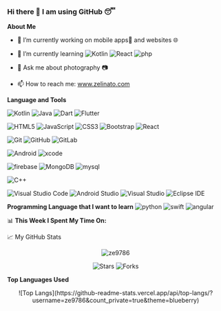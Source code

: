 ### Hi there 👋 I am using GitHub 😴

**About Me**

- 🔭 I’m currently working on mobile apps📱 and websites 🌐
- 🌱 I’m currently learning
![Kotlin](https://img.shields.io/badge/-Kotlin-0095D5?style=flat-square&logo=kotlin&logoColor=white)
![React](https://img.shields.io/badge/-React-00d8ff?style=flat&logo=React&logoColor=white)
![php](https://img.shields.io/badge/-PHP-474A8A?style=flat-square&logo=PHP&logoColor=white)

- 💬 Ask me about photography 📷
- 📫 How to reach me: www.zelinato.com


**Language and Tools**

![Kotlin](https://img.shields.io/badge/-Kotlin-0095D5?style=flat-square&logo=kotlin&logoColor=white)
![Java](https://img.shields.io/badge/-Java-007396?style=flat&logo=Java&logoColor=white)
![Dart](https://img.shields.io/badge/-Dart-0175C2?style=flat-square&logo=dart&logoColor=white)
![Flutter](https://img.shields.io/badge/-Flutter-0095D5?style=flat-square&logo=flutter&logoColor=white)

![HTML5](https://img.shields.io/badge/-HTML5-e34c26?style=flat&logo=html5&logoColor=white)
![JavaScript](https://img.shields.io/badge/-JavaScript-F7DF1E?style=flat&logo=JavaScript&logoColor=black)
![CSS3](https://img.shields.io/badge/-CSS3-1572B6?style=flat&logo=CSS3&logoColor=white)
![Bootstrap](https://img.shields.io/badge/-Bootstrap%204-7952B3?style=flat&logo=Bootstrap&logoColor=white)
![React](https://img.shields.io/badge/-React-00d8ff?style=flat&logo=React&logoColor=white)

![Git](https://img.shields.io/badge/-Git-F05032?style=flat&logo=Git&logoColor=white)
![GitHub](https://img.shields.io/badge/-GitHub-181717?style=flat&logo=GitHub&logoColor=white)
![GitLab](https://img.shields.io/badge/-GitLab-fca326?style=flat&logo=GitLab&logoColor=white)

![Android](https://img.shields.io/badge/-Android-3DDC84?style=flat&logo=Android&logoColor=white)
![xcode](https://img.shields.io/badge/-Xcode-147efb?style=flat&logo=Xcode&logoColor=white)

![firebase](https://img.shields.io/badge/-Firebase-FFCA28?style=flat-square&logo=firebase&logoColor=white)
![MongoDB](https://img.shields.io/badge/-MongoDB-13aa52?style=flat-square&logo=mongodb&logoColor=white)
![mysql](https://img.shields.io/badge/-MySQL-4479A1?style=flat-square&logo=mysql&logoColor=white)


![C++](https://img.shields.io/badge/-C++-00599C?style=flat-square&logo=C++&logoColor=white)

![Visual Studio Code](https://img.shields.io/badge/-Visual%20Studio%20Code-007ACC?style=flat&logo=Visual-Studio-Code&logoColor=white)
![Android Studio](https://img.shields.io/badge/-Android%20Studio-3DDC84?style=flat&logo=Android-Studio&logoColor=white)
![Visual Studio](https://img.shields.io/badge/-Visual%20Studio-5C2D91?style=flat&logo=Visual-Studio&logoColor=white)
![Eclipse IDE](https://img.shields.io/badge/-Eclipse-2C2255?style=flat&logo=Eclipse-IDE&logoColor=white)
  
**Programming Language that I want to learn**
![python](https://img.shields.io/badge/-Python-3776AB?style=flat-square&logo=python&logoColor=white)
![swift](https://img.shields.io/badge/-Swift-FA7343?style=flat-square&logo=swift&logoColor=white)
![angular](https://img.shields.io/badge/-Angular-E23237?style=flat-square&logo=angular&logoColor=white)


📊 **This Week I Spent My Time On:**


📈 My GitHub Stats

<p align="center"> <img src="https://github-readme-stats.vercel.app/api?username=ze9786&show_icons=true&theme=gotham" alt="ze9786" />
  <p align="center"><img alt="Stars" src="https://img.shields.io/github/stars/ze9786/ze9786?style=flat-square&labelColor=343b41"/> <img alt="Forks" src="https://img.shields.io/github/forks/ze9786/ze9786?style=flat-square&labelColor=343b41"/></p>
  
  **Top Languages Used**
  
<p align="center"> ![Top Langs](https://github-readme-stats.vercel.app/api/top-langs/?username=ze9786&count_private=true&theme=blueberry)  </p>


